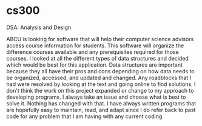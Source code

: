 # cs300
DSA: Analysis and Design

ABCU is looking for software that will help their computer science advisors access course information for students. This software will organize the difference courses available and any prerequisites required for those courses.
I looked at all the different types of data structures and decided which would be best for this application.  Data structures are important because they all have their pros and cons depending on how data needs to be organized, accessed, and updated and changed.
Any roadblocks that I had were resolved by looking at the text and going online to find solutions.
I don't think the work on this project expanded or change to my approach to developing programs.  I always take an issue and choose what is best to solve it.  Nothing has changed with that.
I have always written programs that are hopefully easy to maintain, read, and adapt since I do refer back to past code for any problem that I am having with any current coding.
